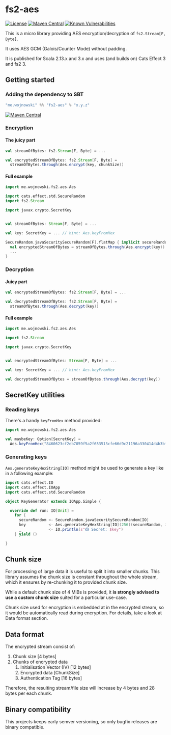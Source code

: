 # fs2-aes
[![License](http://img.shields.io/:license-MIT-green.svg)](https://opensource.org/licenses/MIT)
[![Maven Central](https://img.shields.io/maven-central/v/me.wojnowski/fs2-aes_3.svg?color=blue)](https://search.maven.org/search?q=fs2-aes)
[![Known Vulnerabilities](https://snyk.io/test/github/jwojnowski/fs2-aes/badge.svg)](https://snyk.io/test/github/jwojnowski/fs2-aes)

This is a micro library providing AES encryption/decryption of `fs2.Stream[F, Byte]`.

It uses AES GCM (Galois/Counter Mode) without padding.

It is published for Scala 2.13.x and 3.x and uses (and builds on) Cats Effect 3 and fs2 3.

## Getting started

### Adding the dependency to SBT
```scala
"me.wojnowski" %% "fs2-aes" % "x.y.z"
```
[![Maven Central](https://img.shields.io/maven-central/v/me.wojnowski/fs2-aes_3.svg?color=blue)](https://search.maven.org/search?q=fs2-aes)

### Encryption
#### The juicy part
```scala
val streamOfBytes: fs2.Stream[F, Byte] = ...

val encryptedStreamOfBytes: fs2.Stream[F, Byte] = 
  streamOfBytes.through(Aes.encrypt(key, chunkSize))
```

#### Full example


```scala
import me.wojnowski.fs2.aes.Aes

import cats.effect.std.SecureRandom
import fs2.Stream

import javax.crypto.SecretKey


val streamOfBytes: Stream[F, Byte] = ...

val key: SecretKey = ... // hint: Aes.keyFromHex

SecureRandom.javaSecuritySecureRandom[F].flatMap { implicit secureRandom =>
  val encryptedStreamOfBytes = streamOfBytes.through(Aes.encrypt(key))
  ...
}
```

### Decryption
#### Juicy part
```scala
val encryptedStreamOfBytes: fs2.Stream[F, Byte] = ...

val decryptedStreamOfBytes: fs2.Stream[F, Byte] =
  streamOfBytes.through(Aes.decrypt(key))
```

#### Full example


```scala
import me.wojnowski.fs2.aes.Aes

import fs2.Stream

import javax.crypto.SecretKey


val encryptedStreamOfBytes: Stream[F, Byte] = ...

val key: SecretKey = ... // hint: Aes.keyFromHex

val decryptedStreamOfBytes = streamOfBytes.through(Aes.decrypt(key))
```

## SecretKey utilities
### Reading keys
There's a handy `keyFromHex` method provided:

```scala
import me.wojnowski.fs2.aes.Aes

val maybeKey: Option[SecretKey] =
  Aes.keyFromHex("8460623cf2eb7059f5a2f653513cfe66d9c21196a330414d4b3bf1f3f838d884") 

```

### Generating keys
`Aes.generateKeyHexString[IO]` method might be used to generate a key like in a following example:
```scala
import cats.effect.IO
import cats.effect.IOApp
import cats.effect.std.SecureRandom

object KeyGenerator extends IOApp.Simple {

  override def run: IO[Unit] =
    for {
      secureRandom <- SecureRandom.javaSecuritySecureRandom[IO]
      key          <- Aes.generateKeyHexString[IO](256)(secureRandom, implicitly)
      _            <- IO.println(s"😱 Secret: $key")
    } yield ()

}
```

## Chunk size
For processing of large data it is useful to split it into smaller chunks.
This library assumes the chunk size is constant throughout the whole stream,
which it ensures by re-chunking it to provided chunk size.

While a default chunk size of 4 MiBs is provided, it **is strongly advised to use
a custom chunk size** suited for a particular use-case.

Chunk size used for encryption is embedded at in the encrypted stream, so it would
be automatically read during encryption. For details, take a look at Data format section.

## Data format
The encrypted stream consist of:
1. Chunk size [4 bytes]
2. Chunks of encrypted data
   1. Initialisation Vector (IV) [12 bytes]
   2. Encrypted data [ChunkSize]
   3. Authentication Tag [16 bytes]

Therefore, the resulting stream/file size will increase by 4 bytes and 28 bytes per each chunk.

## Binary compatibility
This projects keeps early semver versioning, so only bugfix releases are binary compatible.